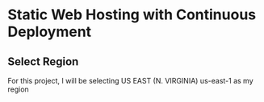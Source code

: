 # Static Web Hosting with Continuous Deployment
## Select Region
For this project, I will be selecting US EAST (N. VIRGINIA) us-east-1 as my region
